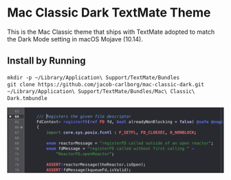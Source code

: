 # Mac Classic Dark TextMate Theme

This is the Mac Classic theme that ships with TextMate adopted to match the
Dark Mode setting in macOS Mojave (10.14).

## Install by Running

```
mkdir -p ~/Library/Application\ Support/TextMate/Bundles
git clone https://github.com/jacob-carlborg/mac-classic-dark.git ~/Library/Application\ Support/TextMate/Bundles/Mac\ Classic\ Dark.tmbundle
```

![Mac Classic Dark](/res/mac_classic_dark.png)
